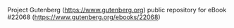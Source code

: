 Project Gutenberg (https://www.gutenberg.org) public repository for eBook #22068 (https://www.gutenberg.org/ebooks/22068)
